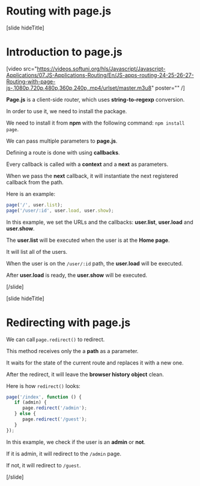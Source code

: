 # Routing with page.js

[slide hideTitle]

# Introduction to page.js

[video src="https://videos.softuni.org/hls/Javascript/Javascript-Applications/07.JS-Applications-Routing/En/JS-apps-routing-24-25-26-27-Routing-with-page-js-,1080p,720p,480p,360p,240p,.mp4/urlset/master.m3u8" poster="" /]

**Page.js** is a client-side router, which uses **string-to-regexp** conversion.

In order to use it, we need to install the package.

We need to install it from **npm** with the following command: `npm install page`.

We can pass multiple parameters to **page.js**.

Defining a route is done with using **callbacks**.

Every callback is called with a **context** and a **next** as parameters.

When we pass the **next** callback, it will instantiate the next registered callback from the path.

Here is an example:

```js
page('/', user.list);
page('/user/:id', user.load, user.show);
```

In this example, we set the URLs and the callbacks: **user.list**, **user.load** and **user.show**.

The **user.list** will be executed when the user is at the **Home page**.

It will list all of the users.

When the user is on the `/user/:id` path, the **user.load** will be executed.

After **user.load** is ready, the **user.show** will be executed.

[/slide]

[slide hideTitle]
# Redirecting with page.js

We can call `page.redirect()` to redirect.

This method receives only the a **path** as a parameter.

It waits for the state of the current route and replaces it with a new one.

After the redirect, it will leave the **browser history object** clean.

Here is how `redirect()` looks:

```js
page('/index', function () {
   if (admin) {
      page.redirect('/admin');
   } else {
      page.redirect('/guest');
   }
});
```

In this example, we check if the user is an **admin** or **not**.

If it is admin, it will redirect to the `/admin` page.

If not, it will redirect to `/guest`.

[/slide]
